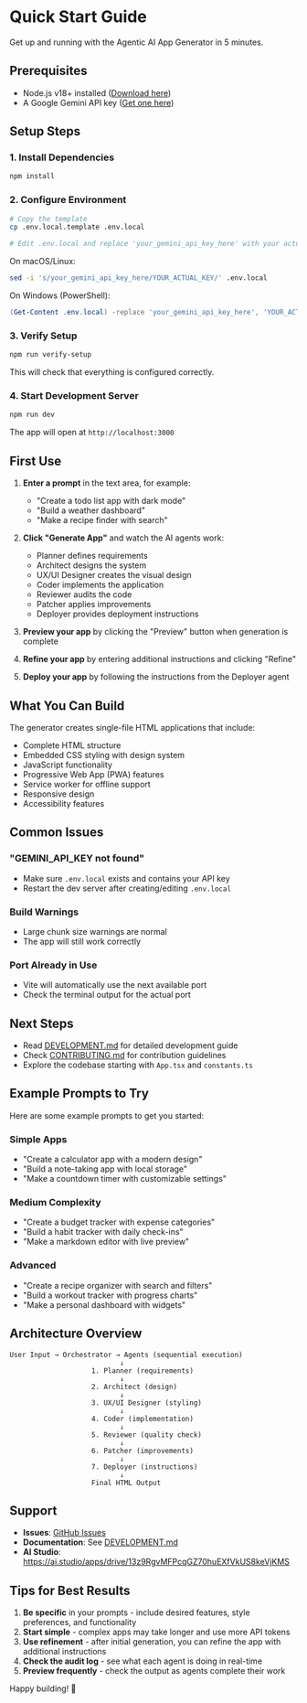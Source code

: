 # Quick Start Guide

Get up and running with the Agentic AI App Generator in 5 minutes.

## Prerequisites

- Node.js v18+ installed ([Download here](https://nodejs.org/))
- A Google Gemini API key ([Get one here](https://makersuite.google.com/app/apikey))

## Setup Steps

### 1. Install Dependencies

```bash
npm install
```

### 2. Configure Environment

```bash
# Copy the template
cp .env.local.template .env.local

# Edit .env.local and replace 'your_gemini_api_key_here' with your actual API key
```

On macOS/Linux:
```bash
sed -i 's/your_gemini_api_key_here/YOUR_ACTUAL_KEY/' .env.local
```

On Windows (PowerShell):
```powershell
(Get-Content .env.local) -replace 'your_gemini_api_key_here', 'YOUR_ACTUAL_KEY' | Set-Content .env.local
```

### 3. Verify Setup

```bash
npm run verify-setup
```

This will check that everything is configured correctly.

### 4. Start Development Server

```bash
npm run dev
```

The app will open at `http://localhost:3000`

## First Use

1. **Enter a prompt** in the text area, for example:
   - "Create a todo list app with dark mode"
   - "Build a weather dashboard"
   - "Make a recipe finder with search"

2. **Click "Generate App"** and watch the AI agents work:
   - Planner defines requirements
   - Architect designs the system
   - UX/UI Designer creates the visual design
   - Coder implements the application
   - Reviewer audits the code
   - Patcher applies improvements
   - Deployer provides deployment instructions

3. **Preview your app** by clicking the "Preview" button when generation is complete

4. **Refine your app** by entering additional instructions and clicking "Refine"

5. **Deploy your app** by following the instructions from the Deployer agent

## What You Can Build

The generator creates single-file HTML applications that include:
- Complete HTML structure
- Embedded CSS styling with design system
- JavaScript functionality
- Progressive Web App (PWA) features
- Service worker for offline support
- Responsive design
- Accessibility features

## Common Issues

### "GEMINI_API_KEY not found"
- Make sure `.env.local` exists and contains your API key
- Restart the dev server after creating/editing `.env.local`

### Build Warnings
- Large chunk size warnings are normal
- The app will still work correctly

### Port Already in Use
- Vite will automatically use the next available port
- Check the terminal output for the actual port

## Next Steps

- Read [DEVELOPMENT.md](./DEVELOPMENT.md) for detailed development guide
- Check [CONTRIBUTING.md](./CONTRIBUTING.md) for contribution guidelines
- Explore the codebase starting with `App.tsx` and `constants.ts`

## Example Prompts to Try

Here are some example prompts to get you started:

### Simple Apps
- "Create a calculator app with a modern design"
- "Build a note-taking app with local storage"
- "Make a countdown timer with customizable settings"

### Medium Complexity
- "Create a budget tracker with expense categories"
- "Build a habit tracker with daily check-ins"
- "Make a markdown editor with live preview"

### Advanced
- "Create a recipe organizer with search and filters"
- "Build a workout tracker with progress charts"
- "Make a personal dashboard with widgets"

## Architecture Overview

```
User Input → Orchestrator → Agents (sequential execution)
                           ↓
                    1. Planner (requirements)
                           ↓
                    2. Architect (design)
                           ↓
                    3. UX/UI Designer (styling)
                           ↓
                    4. Coder (implementation)
                           ↓
                    5. Reviewer (quality check)
                           ↓
                    6. Patcher (improvements)
                           ↓
                    7. Deployer (instructions)
                           ↓
                    Final HTML Output
```

## Support

- **Issues**: [GitHub Issues](https://github.com/robert2687/Agentic-AI-App-Generator-No.1/issues)
- **Documentation**: See [DEVELOPMENT.md](./DEVELOPMENT.md)
- **AI Studio**: https://ai.studio/apps/drive/13z9RgvMFPcqGZ70huEXfVkUS8keVjKMS

## Tips for Best Results

1. **Be specific** in your prompts - include desired features, style preferences, and functionality
2. **Start simple** - complex apps may take longer and use more API tokens
3. **Use refinement** - after initial generation, you can refine the app with additional instructions
4. **Check the audit log** - see what each agent is doing in real-time
5. **Preview frequently** - check the output as agents complete their work

Happy building! 🚀
